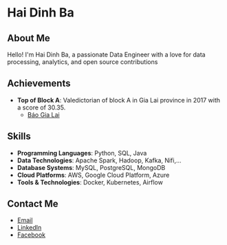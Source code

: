 # Hai Dinh Ba

## About Me
Hello! I'm Hai Dinh Ba, a passionate Data Engineer with a love for data processing, analytics, and open source contributions

## Achievements
- **Top of Block A**: Valedictorian of block A in Gia Lai province in 2017 with a score of 30.35. 
  - [Báo Gia Lai](l[ink-to-article-1](https://baogialai.com.vn/chong-chenh-duong-vao-dai-hoc-cua-cau-hoc-sinh-thu-khoa-post206548.html?fbclid=IwZXh0bgNhZW0CMTAAAR10XAWhPby4bAxJG7s1UAWfZMyF8jWLRb96OI3Hxma2eWRFFnmkghBOMgw_aem_COLgR55Z1xA-R5kUh3vc_A))
## Skills
- **Programming Languages**: Python, SQL, Java
- **Data Technologies**: Apache Spark, Hadoop, Kafka, Nifi,...
- **Database Systems**: MySQL, PostgreSQL, MongoDB
- **Cloud Platforms**: AWS, Google Cloud Platform, Azure
- **Tools & Technologies**: Docker, Kubernetes, Airflow

## Contact Me
- [Email](mailto:dinhbahai99@gmail.com)
- [LinkedIn](https://www.linkedin.com/in/your-profile](https://www.linkedin.com/in/h%E1%BA%A3i-%C4%91inh-b%C3%A1-bb45282a5/))
- [Facebook](https://www.facebook.com/dinhbahaiGL)
